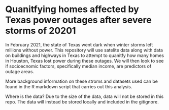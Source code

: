 # Quanitfying homes affected by Texas power outages after severe storms of 20201

In February 2021, the state of Texas went dark when winter storms left millions without power. This repository will use satelite data along with data on buildings and highways in Texas to attempt to quanitfy how many homes in Houston, Texas lost power during these outages. We will then look to see if socioecnomic factors, specifically median income, are predictors of outage areas.

More background information on these stroms and datasets used can be found in the R markdown script that carries out this analysis.

Where is the data?
Due to the size of the data, data will not be stored in this repo. The data will instead be stored locally and included in the gitignore.
